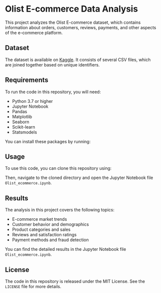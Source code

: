 # Olist E-commerce Data Analysis

This project analyzes the Olist E-commerce dataset, which contains information about orders, customers, reviews, payments, and other aspects of the e-commerce platform.

## Dataset

The dataset is available on [Kaggle](https://www.kaggle.com/olistbr/brazilian-ecommerce). It consists of several CSV files, which are joined together based on unique identifiers.

## Requirements

To run the code in this repository, you will need:

- Python 3.7 or higher
- Jupyter Notebook
- Pandas
- Matplotlib
- Seaborn
- Scikit-learn
- Statsmodels

You can install these packages by running:


## Usage

To use this code, you can clone this repository using:


Then, navigate to the cloned directory and open the Jupyter Notebook file `Olist_ecommerce.ipynb`.

## Results

The analysis in this project covers the following topics:

- E-commerce market trends
- Customer behavior and demographics
- Product categories and sales
- Reviews and satisfaction ratings
- Payment methods and fraud detection

You can find the detailed results in the Jupyter Notebook file `Olist_ecommerce.ipynb`.

## License

The code in this repository is released under the MIT License. See the `LICENSE` file for more details.
